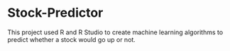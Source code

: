 # Stock-Predictor
This project used R and R Studio to create machine learning algorithms to predict whether a stock would go up or not.
